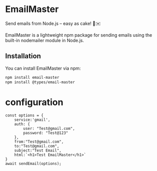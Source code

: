 # EmailMaster

Send emails from Node.js – easy as cake! 🍰✉️

EmailMaster is a lightweight npm package for sending emails using the built-in nodemailer module in Node.js.

## Installation

You can install EmailMaster via npm:

```bash
npm install email-master
npm install @types/email-master

```
# configuration

```
const options = {
    service:'gmail',
    auth: {
        user: "Test@gmail.com",
        password: "Test@123"
    },
    from:"Test@gmail.com",
    to:"Test@gmail.com",
    subject:"Test Email",
    html:`<h1>Test EmailMaster</h1>`
}
await sendEmail(options);


```
